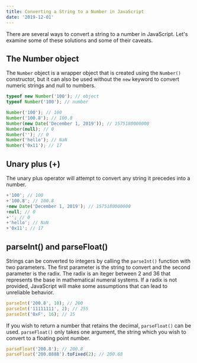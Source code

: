 ```yaml
---
title: Converting a String to a Number in JavaScript
date: '2019-12-01'
---
```


There are several ways to convert a string to a number in JavaScript. Let's examine some of these solutions and some of their caveats.

## The Number object

The `Number` object is a wrapper object that is created using the `Number()` constructor, but it can also be used without the `new` keyword to convert numeric strings and null to numbers.

```javascript
typeof new Number('100'); // object
typeof Number('100'); // number

Number('100'); // 100
Number('100.8'); // 100.8
Number(new Date('December 1, 2019')); // 1575180000000
Number(null); // 0
Number(''); // 0
Number('hello'); // NaN
Number('0x11'); // 17
```

## Unary plus (+)

The unary plus operator will attempt to convert any string it precedes into a number.

```javascript
+'100'; // 100
+'100.8'; // 100.8
+new Date('December 1, 2019'); // 1575180000000
+null; // 0
+''; // 0
+'hello'; // NaN
+'0x11'; // 17
```

## parseInt() and parseFloat()

Strings can be converted to integers by calling the `parseInt()` function with two parameters. The first parameter is the string to convert and the second parameter is the radix. The radix is an iteger between 2 and 36 that represents the base in mathematical numeral systems. If a radix is not provided, JavaScript will make some assumptions that can lead to unreliable behavior.

```javascript
parseInt('200.8', 10); // 200
parseInt('11111111', 2); // 255
parseInt('0xF', 16); // 15
```

If you wish to return a number that retains the decimal, `parseFloat()` can be used. `parseFloat()` only takes one argument, the string which you wish to convert to a floating point number.

```javascript
parseFloat('200.8'); // 200.8
parseFloat('200.8888').toFixed(2); // 200.88
```
